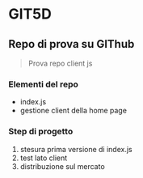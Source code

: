 # GIT5D
## Repo di prova su GIThub
> Prova repo client js
### Elementi del repo
- index.js
- gestione client della home page

### Step di progetto
1. stesura prima versione di index.js
2. test lato client
3. distribuzione sul mercato
